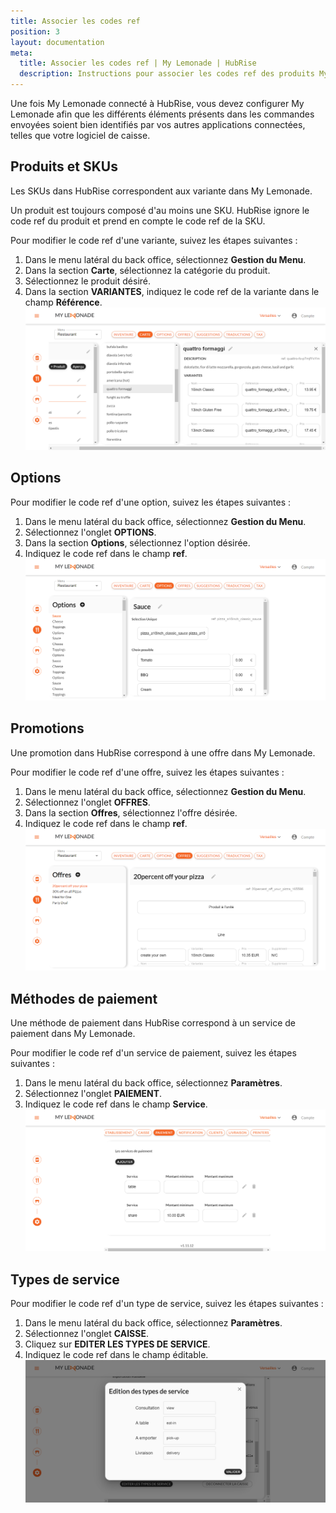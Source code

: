 ```yaml
---
title: Associer les codes ref
position: 3
layout: documentation
meta:
  title: Associer les codes ref | My Lemonade | HubRise
  description: Instructions pour associer les codes ref des produits My Lemonade avec d'autres applications connectées à HubRise pour la synchronisation des données.
---
```


Une fois My Lemonade connecté à HubRise, vous devez configurer My Lemonade afin que les différents éléments présents dans les commandes envoyées soient bien identifiés par vos autres applications connectées, telles que votre logiciel de caisse.

## Produits et SKUs

Les SKUs dans HubRise correspondent aux variante dans My Lemonade.

Un produit est toujours composé d'au moins une SKU. HubRise ignore le code ref du produit et prend en compte le code ref de la SKU.

Pour modifier le code ref d'une variante, suivez les étapes suivantes :

1. Dans le menu latéral du back office, sélectionnez **Gestion du Menu**.
2. Dans la section **Carte**, sélectionnez la catégorie du produit.
3. Sélectionnez le produit désiré.
4. Dans la section **VARIANTES**, indiquez le code ref de la variante dans le champ **Référence**.
   ![Associer les codes ref - Variantes d'un produit](./images/003-variantes-produit.png)

## Options

Pour modifier le code ref d'une option, suivez les étapes suivantes :

1. Dans le menu latéral du back office, sélectionnez **Gestion du Menu**.
2. Sélectionnez l'onglet **OPTIONS**.
3. Dans la section **Options**, sélectionnez l'option désirée.
4. Indiquez le code ref dans le champ **ref**.
   ![Associer les codes ref - Options](./images/004-options.png)

## Promotions

Une promotion dans HubRise correspond à une offre dans My Lemonade.

Pour modifier le code ref d'une offre, suivez les étapes suivantes :

1. Dans le menu latéral du back office, sélectionnez **Gestion du Menu**.
2. Sélectionnez l'onglet **OFFRES**.
3. Dans la section **Offres**, sélectionnez l'offre désirée.
4. Indiquez le code ref dans le champ **ref**.
   ![Associer les codes ref - Offres](./images/005-offres.png)

## Méthodes de paiement

Une méthode de paiement dans HubRise correspond à un service de paiement dans My Lemonade.

Pour modifier le code ref d'un service de paiement, suivez les étapes suivantes :

1. Dans le menu latéral du back office, sélectionnez **Paramètres**.
2. Sélectionnez l'onglet **PAIEMENT**.
3. Indiquez le code ref dans le champ **Service**.
   ![Associer les codes ref - Services de paiement](./images/006-services-paiement.png)

## Types de service

Pour modifier le code ref d'un type de service, suivez les étapes suivantes :

1. Dans le menu latéral du back office, sélectionnez **Paramètres**.
2. Sélectionnez l'onglet **CAISSE**.
3. Cliquez sur **EDITER LES TYPES DE SERVICE**.
4. Indiquez le code ref dans le champ éditable.
   ![Associer les codes ref - Types de service](./images/007-types-service.png)
